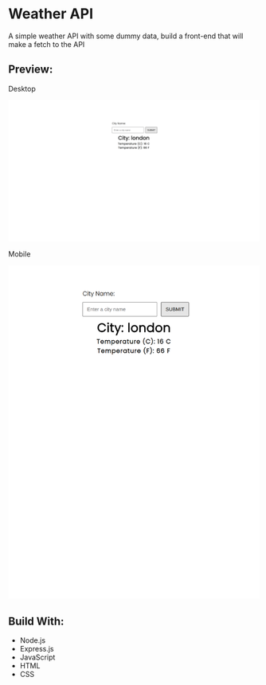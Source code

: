 # Weather API

A simple weather API with some dummy data, build a front-end that will make a fetch to the API

## Preview:

Desktop

<img src="./assets/desktop1.png"/>



Mobile

<img src="./assets/mobile.png"/>

## Build With:

* Node.js
* Express.js
* JavaScript
* HTML
* CSS